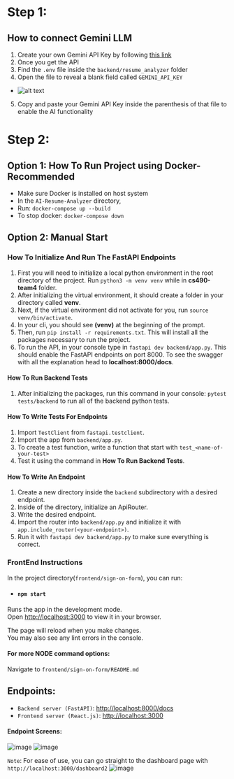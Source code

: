 # Step 1:
## How to connect Gemini LLM

1. Create your own Gemini API Key by following <a href="https://ai.google.dev/">this link</a>
2. Once you get the API
3. Find the `.env` file inside the `backend/resume_analyzer` folder
4. Open the file to reveal a blank field called `GEMINI_API_KEY`
- ![alt text](image.png)
5. Copy and paste your Gemini API Key inside the parenthesis of that file to enable the AI functionality

# Step 2:
## Option 1: How To Run Project using Docker-Recommended
   - Make sure Docker is installed on host system
   - In the `AI-Resume-Analyzer` directory,
   - Run: `docker-compose up --build`
   - To stop docker: `docker-compose down`

## Option 2: Manual Start
### How To Initialize And Run The FastAPI Endpoints

1. First you will need to initialize a local python environment in the root directory of the project. Run `python3 -m venv venv` while
   in <b>cs490-team4</b> folder.
2. After initializing the virtual environment, it should create a folder in your directory called <b>venv</b>.
3. Next, if the virtual environment did not activate for you, run `source venv/bin/activate`.
4. In your cli, you should see <b>(venv)</b> at the beginning of the prompt.
5. Then, run `pip install -r requirements.txt`. This will install all the packages necessary to run the project.
6. To run the API, in your console type in `fastapi dev backend/app.py`. This should enable the FastAPI endpoints on port 8000. To see the
   swagger with all the explanation head to <b>localhost:8000/docs</b>.

#### How To Run Backend Tests

1. After initializing the packages, run this command in your console: `pytest tests/backend` to run all of the backend python tests.


#### How To Write Tests For Endpoints

1. Import `TestClient` from `fastapi.testclient`.
2. Import the app from `backend/app.py`.
3. To create a test function, write a function that start with `test_<name-of-your-test>`
4. Test it using the command in <b>How To Run Backend Tests</b>. 


#### How To Write An Endpoint

1. Create a new directory inside the `backend` subdirectory with a desired endpoint.
2. Inside of the directory, initialize an ApiRouter.
3. Write the desired endpoint.
4. Import the router into `backend/app.py` and initialize it with `app.include_router(<your-endpoint>)`.
5. Run it with `fastapi dev backend/app.py` to make sure everything is correct.

### FrontEnd Instructions

In the project directory(`frontend/sign-on-form`), you can run:

- ####  `npm start`

Runs the app in the development mode.\
Open [http://localhost:3000](http://localhost:3000) to view it in your browser.

The page will reload when you make changes.\
You may also see any lint errors in the console.

#### For more NODE command options:
Navigate to `frontend/sign-on-form/README.md`



## Endpoints:
  - `Backend server (FastAPI)`: [http://localhost:8000/docs](http://localhost:8000/docs)
  - `Frontend server (React.js)`: [http://localhost:3000](http://localhost:3000)

#### Endpoint Screens:
 ![image](https://github.com/user-attachments/assets/1e5d0dc0-3063-4ea6-8f3b-ce2dbba52d57)
 ![image](https://github.com/user-attachments/assets/b6c0f67e-6ccb-4914-acd9-d68755e99190)

 `Note`: For ease of use, you can go straight to the dashboard page with `http://localhost:3000/dashboard2`
 ![image](https://github.com/user-attachments/assets/b3e71236-b30c-4ebd-9df6-ea6d1434cc8f)

 
